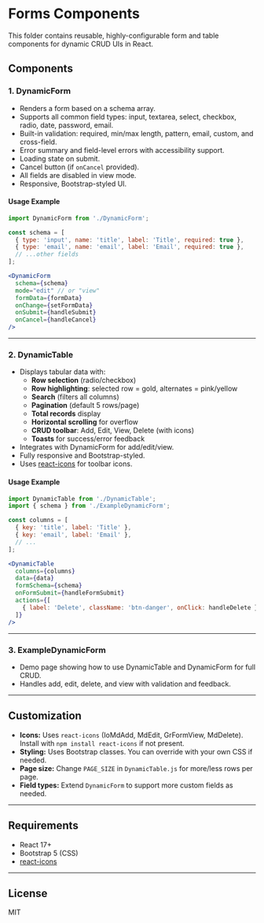 # Forms Components

This folder contains reusable, highly-configurable form and table components for dynamic CRUD UIs in React.

## Components

### 1. DynamicForm
- Renders a form based on a schema array.
- Supports all common field types: input, textarea, select, checkbox, radio, date, password, email.
- Built-in validation: required, min/max length, pattern, email, custom, and cross-field.
- Error summary and field-level errors with accessibility support.
- Loading state on submit.
- Cancel button (if `onCancel` provided).
- All fields are disabled in view mode.
- Responsive, Bootstrap-styled UI.

#### Usage Example
```jsx
import DynamicForm from './DynamicForm';

const schema = [
  { type: 'input', name: 'title', label: 'Title', required: true },
  { type: 'email', name: 'email', label: 'Email', required: true },
  // ...other fields
];

<DynamicForm
  schema={schema}
  mode="edit" // or "view"
  formData={formData}
  onChange={setFormData}
  onSubmit={handleSubmit}
  onCancel={handleCancel}
/>
```

---

### 2. DynamicTable
- Displays tabular data with:
  - **Row selection** (radio/checkbox)
  - **Row highlighting**: selected row = gold, alternates = pink/yellow
  - **Search** (filters all columns)
  - **Pagination** (default 5 rows/page)
  - **Total records** display
  - **Horizontal scrolling** for overflow
  - **CRUD toolbar**: Add, Edit, View, Delete (with icons)
  - **Toasts** for success/error feedback
- Integrates with DynamicForm for add/edit/view.
- Fully responsive and Bootstrap-styled.
- Uses [react-icons](https://react-icons.github.io/react-icons/) for toolbar icons.

#### Usage Example
```jsx
import DynamicTable from './DynamicTable';
import { schema } from './ExampleDynamicForm';

const columns = [
  { key: 'title', label: 'Title' },
  { key: 'email', label: 'Email' },
  // ...
];

<DynamicTable
  columns={columns}
  data={data}
  formSchema={schema}
  onFormSubmit={handleFormSubmit}
  actions={[
    { label: 'Delete', className: 'btn-danger', onClick: handleDelete }
  ]}
/>
```

---

### 3. ExampleDynamicForm
- Demo page showing how to use DynamicTable and DynamicForm for full CRUD.
- Handles add, edit, delete, and view with validation and feedback.

---

## Customization
- **Icons:** Uses `react-icons` (IoMdAdd, MdEdit, GrFormView, MdDelete). Install with `npm install react-icons` if not present.
- **Styling:** Uses Bootstrap classes. You can override with your own CSS if needed.
- **Page size:** Change `PAGE_SIZE` in `DynamicTable.js` for more/less rows per page.
- **Field types:** Extend `DynamicForm` to support more custom fields as needed.

---

## Requirements
- React 17+
- Bootstrap 5 (CSS)
- [react-icons](https://react-icons.github.io/react-icons/)

---

## License
MIT 